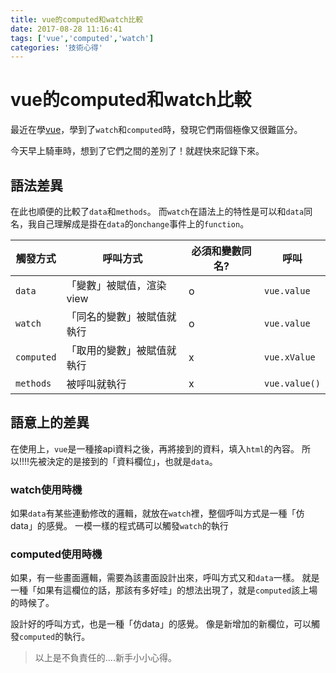 ```yaml
---
title: vue的computed和watch比較
date: 2017-08-28 11:16:41
tags: ['vue','computed','watch']
categories: '技術心得'
---
```


# vue的computed和watch比較

最近在學[vue](https://github.com/dwatow/vueExercise)，學到了`watch`和`computed`時，發現它們兩個極像又很難區分。

今天早上騎車時，想到了它們之間的差別了！就趕快來記錄下來。

## 語法差異

在此也順便的比較了`data`和`methods`。
而`watch`在語法上的特性是可以和`data`同名，我自己理解成是掛在`data`的`onchange`事件上的`function`。

|觸發方式|呼叫方式|必須和變數同名?|呼叫|
|-|-|-|-|
|`data`|「變數」被賦值，渲染view|o|`vue.value`|
|`watch`|「同名的變數」被賦值就執行|o|`vue.value`|
|`computed`|「取用的變數」被賦值就執行|x|`vue.xValue`|
|`methods`|被呼叫就執行|x|`vue.value()`|

## 語意上的差異

在使用上，`vue`是一種接api資料之後，再將接到的資料，填入`html`的內容。
所以!!!!先被決定的是接到的「資料欄位」，也就是`data`。

### watch使用時機

如果`data`有某些連動修改的邏輯，就放在`watch`裡，整個呼叫方式是一種「仿data」的感覺。
一模一樣的程式碼可以觸發`watch`的執行

### computed使用時機

如果，有一些畫面邏輯，需要為該畫面設計出來，呼叫方式又和`data`一樣。
就是一種「如果有這欄位的話，那該有多好哇」的想法出現了，就是`computed`該上場的時候了。

設計好的呼叫方式，也是一種「仿data」的感覺。
像是新增加的新欄位，可以觸發`computed`的執行。



> 以上是不負責任的....新手小小心得。

